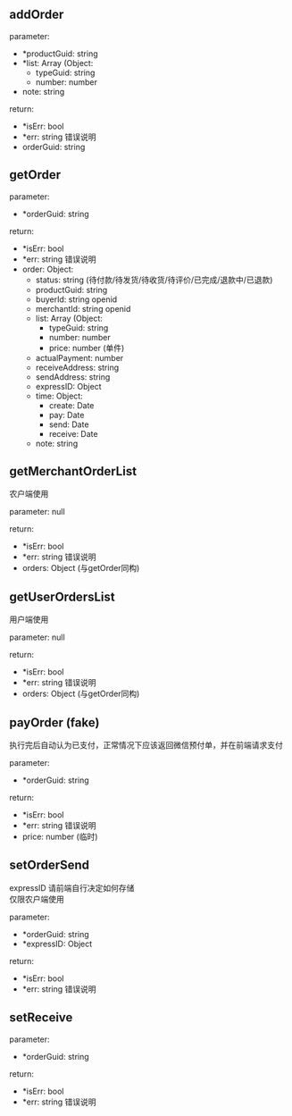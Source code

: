 ## addOrder

parameter:
- *productGuid: string
- *list: Array (Object:
    - typeGuid: string
    - number: number
- note: string

return: 
- *isErr: bool
- *err: string 错误说明
- orderGuid: string

## getOrder

parameter:
- *orderGuid: string

return: 
- *isErr: bool
- *err: string 错误说明
- order: Object:
    - status: string (待付款/待发货/待收货/待评价/已完成/退款中/已退款)
    - productGuid: string
    - buyerId: string openid
    - merchantId: string openid
    - list: Array (Object:
        - typeGuid: string
        - number: number
        - price: number (单件)
    - actualPayment: number
    - receiveAddress: string
    - sendAddress: string
    - expressID: Object
    - time: Object:
        - create: Date
        - pay: Date
        - send: Date
        - receive: Date
    - note: string

## getMerchantOrderList

农户端使用

parameter: null

return: 
- *isErr: bool
- *err: string 错误说明
- orders: Object (与getOrder同构)

## getUserOrdersList

用户端使用

parameter: null

return: 
- *isErr: bool
- *err: string 错误说明
- orders: Object (与getOrder同构)

## payOrder (fake)

执行完后自动认为已支付，正常情况下应该返回微信预付单，并在前端请求支付

parameter:
- *orderGuid: string

return: 
- *isErr: bool
- *err: string 错误说明
- price: number (临时)

## setOrderSend

expressID 请前端自行决定如何存储  
仅限农户端使用

parameter:
- *orderGuid: string
- *expressID: Object

return: 
- *isErr: bool
- *err: string 错误说明

## setReceive

parameter:
- *orderGuid: string

return: 
- *isErr: bool
- *err: string 错误说明